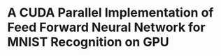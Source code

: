 # A CUDA Parallel Implementation of Feed Forward Neural Network for MNIST Recognition on GPU

<!-- 1. load the following module before make -->
<!-- cuda/7.0 -->
<!-- gcc/4.8.4 -->

